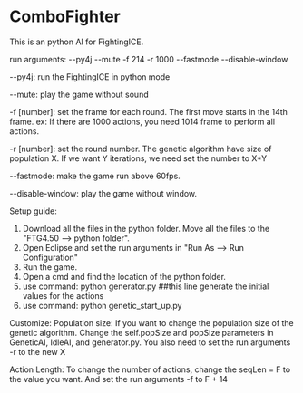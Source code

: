 # ComboFighter
This is an python AI for FightingICE.

run arguments:
--py4j --mute -f 214 -r 1000 --fastmode --disable-window

--py4j: run the FightingICE in python mode

--mute: play the game without sound

-f [number]: set the frame for each round. The first move starts in the 14th frame. ex: If there are 1000 actions, you need 1014 frame to perform all actions.

-r [number]: set the round number. The genetic algorithm have size of population X. If we want Y iterations, we need set the number to X*Y

--fastmode: make the game run above 60fps.

--disable-window: play the game without window.


Setup guide:
1. Download all the files in the python folder. Move all the files to the "FTG4.50 --> python folder".
2. Open Eclipse and set the run arguments in "Run As --> Run Configuration"
3. Run the game.
4. Open a cmd and find the location of the python folder.
5. use command: python generator.py    ##this line generate the initial values for the actions
6. use command: python genetic_start_up.py

Customize:
Population size: If you want to change the population size of the genetic algorithm. Change the self.popSize and popSize parameters in GeneticAI, IdleAI, and generator.py. You also need to set the run arguments -r to the new X

Action Length: To change the number of actions, change the seqLen = F to the value you want. And set the run arguments -f to F + 14
